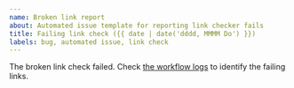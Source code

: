 ```yaml
---
name: Broken link report
about: Automated issue template for reporting link checker fails
title: Failing link check ({{ date | date('dddd, MMMM Do') }})
labels: bug, automated issue, link check
---
```


The broken link check failed. Check [the workflow logs](https://github.com/timescale/docs/actions/workflows/daily-link-checker.yml) to identify the failing links.
